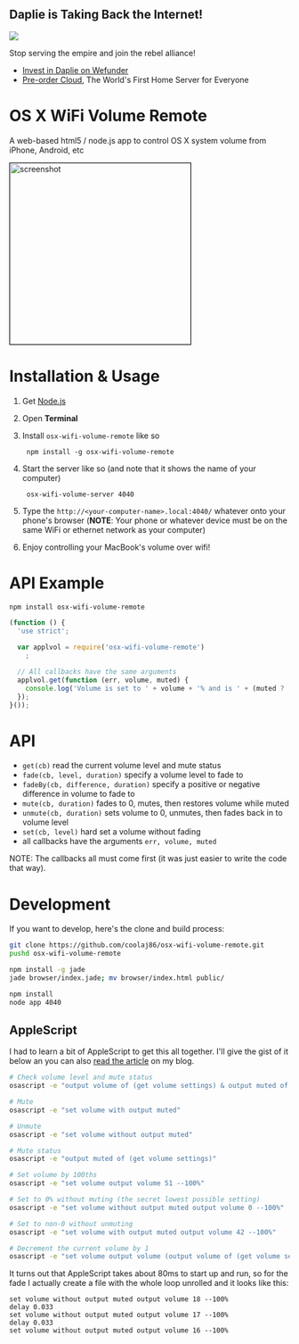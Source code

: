 Daplie is Taking Back the Internet!
--------------

[![](https://daplie.github.com/igg/images/ad-developer-rpi-white-890x275.jpg?v2)](https://daplie.com/preorder/)

Stop serving the empire and join the rebel alliance!

* [Invest in Daplie on Wefunder](https://daplie.com/invest/)
* [Pre-order Cloud](https://daplie.com/preorder/), The World's First Home Server for Everyone

OS X WiFi Volume Remote
===

A web-based html5 / node.js app to control OS X system volume from iPhone, Android, etc

<img src="http://i.imgur.com/aFDrdjrl.png" title="beautifully ugly" alt="screenshot" border="1px" style="border: 1px solid black; width: 325px;" />

Installation & Usage
===

1. Get [Node.js](http://nodejs.org#download)

2. Open **Terminal**

3. Install `osx-wifi-volume-remote` like so

        npm install -g osx-wifi-volume-remote

4. Start the server like so (and note that it shows the name of your computer)
        
        osx-wifi-volume-server 4040

3. Type the `http://<your-computer-name>.local:4040/` whatever onto your phone's browser
    (**NOTE**: Your phone or whatever device must be on the same WiFi or ethernet network as your computer)

4. Enjoy controlling your MacBook's volume over wifi!

API Example
===

`npm install osx-wifi-volume-remote`

```javascript
(function () {
  'use strict';
  
  var applvol = require('osx-wifi-volume-remote')
    ;

  // All callbacks have the same arguments
  applvol.get(function (err, volume, muted) {
    console.log('Volume is set to ' + volume + '% and is ' + (muted ? '' : 'not ') + 'muted');
  });
}());
```

API
===

  * `get(cb)` read the current volume level and mute status
  * `fade(cb, level, duration)` specify a volume level to fade to
  * `fadeBy(cb, difference, duration)` specify a positive or negative difference in volume to fade to
  * `mute(cb, duration)` fades to 0, mutes, then restores volume while muted
  * `unmute(cb, duration)` sets volume to 0, unmutes, then fades back in to volume level
  * `set(cb, level)` hard set a volume without fading
  * all callbacks have the arguments `err, volume, muted`

NOTE: The callbacks all must come first (it was just easier to write the code that way).

Development
===

If you want to develop, here's the clone and build process:

```bash
git clone https://github.com/coolaj86/osx-wifi-volume-remote.git
pushd osx-wifi-volume-remote

npm install -g jade
jade browser/index.jade; mv browser/index.html public/

npm install
node app 4040
```
    
AppleScript
---

I had to learn a bit of AppleScript to get this all together.
I'll give the gist of it below an you can also
[read the article](http://blog.coolaj86.com/articles/how-to-control-os-x-system-volume-with-applescript/)
on my blog.

```bash
# Check volume level and mute status
osascript -e "output volume of (get volume settings) & output muted of (get volume settings)"

# Mute
osascript -e "set volume with output muted"

# Unmute
osascript -e "set volume without output muted"

# Mute status
osascript -e "output muted of (get volume settings)"

# Set volume by 100ths
osascript -e "set volume output volume 51 --100%"

# Set to 0% without muting (the secret lowest possible setting)
osascript -e "set volume without output muted output volume 0 --100%"

# Set to non-0 without unmuting
osascript -e "set volume with output muted output volume 42 --100%"

# Decrement the current volume by 1
osascript -e "set volume output volume (output volume of (get volume settings) - 1) --100%"
```

It turns out that AppleScript takes about 80ms to start up and run,
so for the fade I actually create a file with the whole loop unrolled
and it looks like this:

```applescript
set volume without output muted output volume 18 --100%
delay 0.033
set volume without output muted output volume 17 --100%
delay 0.033
set volume without output muted output volume 16 --100%
```
